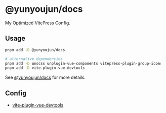 # @yunyoujun/docs

My Optimized VitePress Config.

## Usage

```bash
pnpm add -D @yunyoujun/docs

# alternative dependencies
pnpm add -D unocss unplugin-vue-components vitepress-plugin-group-icons @shikijs/vitepress-twoslash
pnpm add -D vite-plugin-vue-devtools
```

See [@yunyoujun/docs](https://docs.yunyoujun.cn/libs/docs.html) for more details.

## Config

- [vite-plugin-vue-devtools](https://github.com/vuejs/devtools)
